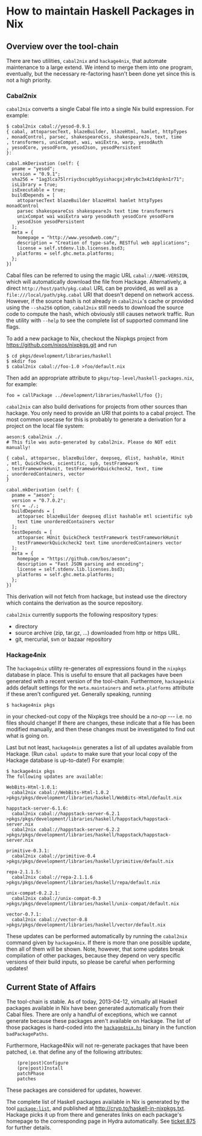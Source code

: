 How to maintain Haskell Packages in Nix
=======================================

## Overview over the tool-chain

There are two utilities, `cabal2nix` and `hackage4nix`, that automate
maintenance to a large extend. We intend to merge them into one program,
eventually, but the necessary re-factoring hasn't been done yet since
this is not a high priority.

### Cabal2nix

`cabal2nix` converts a single Cabal file into a single Nix build
expression. For example:

    $ cabal2nix cabal://yesod-0.9.1
    { cabal, attoparsecText, blazeBuilder, blazeHtml, hamlet, httpTypes
    , monadControl, parsec, shakespeareCss, shakespeareJs, text, time
    , transformers, unixCompat, wai, waiExtra, warp, yesodAuth
    , yesodCore, yesodForm, yesodJson, yesodPersistent
    }:

    cabal.mkDerivation (self: {
      pname = "yesod";
      version = "0.9.1";
      sha256 = "1ag3lca75lrriycbscspb5yyishacgxjx0rybc3x4z1dqnkn1r71";
      isLibrary = true;
      isExecutable = true;
      buildDepends = [
        attoparsecText blazeBuilder blazeHtml hamlet httpTypes monadControl
        parsec shakespeareCss shakespeareJs text time transformers
        unixCompat wai waiExtra warp yesodAuth yesodCore yesodForm
        yesodJson yesodPersistent
      ];
      meta = {
        homepage = "http://www.yesodweb.com/";
        description = "Creation of type-safe, RESTful web applications";
        license = self.stdenv.lib.licenses.bsd3;
        platforms = self.ghc.meta.platforms;
      };
    })

Cabal files can be referred to using the magic URL
`cabal://NAME-VERSION`, which will automatically download the file from
Hackage. Alternatively, a direct `http://host/path/pkg.cabal` URL can be
provided, as well as a `file:///local/path/pkg.cabal` URI that doesn't
depend on network access. However, if the source hash is not already in `cabal2nix`'s cache or
provided using the `--sha256` option, `cabal2nix` still needs to download the source code to
compute the hash, which obviously still causes network traffic.
Run the utility with `--help` to see the complete list of supported command line flags.

To add a new package to Nix, checkout the Nixpkgs project from
https://github.com/nixos/nixpkgs.git and run

    $ cd pkgs/development/libraries/haskell
    $ mkdir foo
    $ cabal2nix cabal://foo-1.0 >foo/default.nix

Then add an appropriate attribute to
`pkgs/top-level/haskell-packages.nix`, for example:

    foo = callPackage ../development/libraries/haskell/foo {};

`cabal2nix` can also build derivations for projects from other
sources than hackage. You only need to provide an URI that points
to a cabal project. The most common usecase for this is probably to
generate a derivation for a project on the local file system:

    aeson:$ cabal2nix ./.
    # This file was auto-generated by cabal2nix. Please do NOT edit manually!

    { cabal, attoparsec, blazeBuilder, deepseq, dlist, hashable, HUnit
    , mtl, QuickCheck, scientific, syb, testFramework
    , testFrameworkHunit, testFrameworkQuickcheck2, text, time
    , unorderedContainers, vector
    }

    cabal.mkDerivation (self: {
      pname = "aeson";
      version = "0.7.0.2";
      src = ./.;
      buildDepends = [
        attoparsec blazeBuilder deepseq dlist hashable mtl scientific syb
        text time unorderedContainers vector
      ];
      testDepends = [
        attoparsec HUnit QuickCheck testFramework testFrameworkHunit
        testFrameworkQuickcheck2 text time unorderedContainers vector
      ];
      meta = {
        homepage = "https://github.com/bos/aeson";
        description = "Fast JSON parsing and encoding";
        license = self.stdenv.lib.licenses.bsd3;
        platforms = self.ghc.meta.platforms;
      };
    })

This derivation will not fetch from hackage, but instead use the directory which
contains the derivation as the source repository.

`cabal2nix` currently supports the following respository types:

* directory
* source archive (zip, tar.gz, ...) downloaded from http or https URL.
* git, mercurial, svn or bazaar repository


### Hackage4nix

The `hackage4nix` utility re-generates *all* expressions found in the
`nixpkgs` database in place. This is useful to ensure that all packages
have been generated with a recent version of the tool-chain.
Furthermore, `hackage4nix` adds default settings for the
`meta.maintainers` and `meta.platforms` attribute if these aren't
configured yet. Generally speaking, running

    $ hackage4nix pkgs

in your checked-out copy of the Nixpkgs tree should be a *no-op* ---
i.e. no files should change! If there are changes, these indicate that a
file has been modified manually, and then these changes must be
investigated to find out what is going on.

Last but not least, `hackage4nix` generates a list of all updates
available from Hackage. (Run `cabal update` to make sure that your local
copy of the Hackage database is up-to-date!) For example:

    $ hackage4nix pkgs
    The following updates are available:

    WebBits-Html-1.0.1:
      cabal2nix cabal://WebBits-Html-1.0.2 >pkgs/pkgs/development/libraries/haskell/WebBits-Html/default.nix

    happstack-server-6.1.6:
      cabal2nix cabal://happstack-server-6.2.1 >pkgs/pkgs/development/libraries/haskell/happstack/happstack-server.nix
      cabal2nix cabal://happstack-server-6.2.2 >pkgs/pkgs/development/libraries/haskell/happstack/happstack-server.nix

    primitive-0.3.1:
      cabal2nix cabal://primitive-0.4 >pkgs/pkgs/development/libraries/haskell/primitive/default.nix

    repa-2.1.1.5:
      cabal2nix cabal://repa-2.1.1.6 >pkgs/pkgs/development/libraries/haskell/repa/default.nix

    unix-compat-0.2.2.1:
      cabal2nix cabal://unix-compat-0.3 >pkgs/pkgs/development/libraries/haskell/unix-compat/default.nix

    vector-0.7.1:
      cabal2nix cabal://vector-0.8 >pkgs/pkgs/development/libraries/haskell/vector/default.nix

These updates can be performed automatically by running the `cabal2nix`
command given by `hackage4nix`. If there is more than one possible
update, then all of them will be shown. Note, however, that some updates
break compilation of other packages, because they depend on very
specific versions of their build inputs, so please be careful when
performing updates!

## Current State of Affairs

The tool-chain is stable. As of today, 2013-04-12, virtually all Haskell
packages available in Nix have been generated automatically from their
Cabal files. There are only a handful of exceptions, which we cannot
generate because these packages aren't available on Hackage. The list of
those packages is hard-coded into the
[`hackage4nix.hs`](https://github.com/NixOS/cabal2nix/blob/master/src/hackage4nix.hs)
binary in the function `badPackagePaths`.

Furthermore, Hackage4Nix will not re-generate packages that have been
patched, i.e. that define any of the following attributes:

        (pre|post)Configure
        (pre|post)Install
        patchPhase
        patches

These packages are considered for updates, however.

The complete list of Haskell packages available in Nix is generated by
the tool [`package-list`](http://github.com/peti/package-list),
and published at <http://cryp.to/haskell-in-nixpkgs.txt>. Hackage picks
it up from there and generates links on each package's homepage to the
corresponding page in Hydra automatically. See [ticket
875](http://www.haskell.org/pipermail/cabal-devel/2011-August/007714.html) for further
details.
